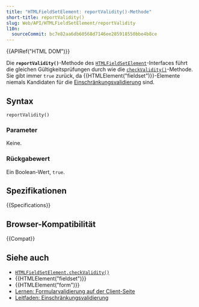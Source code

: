 ```yaml
---
title: "HTMLFieldSetElement: reportValidity()-Methode"
short-title: reportValidity()
slug: Web/API/HTMLFieldSetElement/reportValidity
l10n:
  sourceCommit: bc7e82aa6db60568d7146ee285918550bbe4b8ce
---
```


{{APIRef("HTML DOM")}}

Die **`reportValidity()`**-Methode des [`HTMLFieldSetElement`](/de/docs/Web/API/HTMLFieldSetElement)-Interfaces führt die gleichen Gültigkeitsprüfungen durch wie die [`checkValidity()`](/de/docs/Web/API/HTMLFieldSetElement/checkValidity)-Methode. Sie gibt immer `true` zurück, da {{HTMLElement("fieldset")}}-Elemente niemals Kandidaten für die [Einschränkungsvalidierung](/de/docs/Web/HTML/Constraint_validation) sind.

## Syntax

```js-nolint
reportValidity()
```

### Parameter

Keine.

### Rückgabewert

Ein Boolean-Wert, `true`.

## Spezifikationen

{{Specifications}}

## Browser-Kompatibilität

{{Compat}}

## Siehe auch

- [`HTMLFieldSetElement.checkValidity()`](/de/docs/Web/API/HTMLFieldSetElement/checkValidity)
- {{HTMLElement("fieldset")}}
- {{HTMLElement("form")}}
- [Lernen: Formularvalidierung auf der Client-Seite](/de/docs/Learn/Forms/Form_validation)
- [Leitfaden: Einschränkungsvalidierung](/de/docs/Web/HTML/Constraint_validation)

